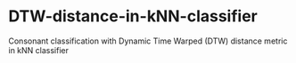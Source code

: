 # DTW-distance-in-kNN-classifier
Consonant classification with Dynamic Time Warped (DTW) distance metric in kNN classifier
